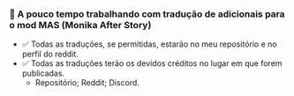 
### 📝 A pouco tempo trabalhando com tradução de adicionais para o mod MAS (Monika After Story)


- ✅ Todas as traduções, se permitidas, estarão no meu repositório e no perfil do reddit.
- ✅ Todas as traduções terão os devidos créditos no lugar em que forem publicadas.
  - Repositório; Reddit; Discord.



